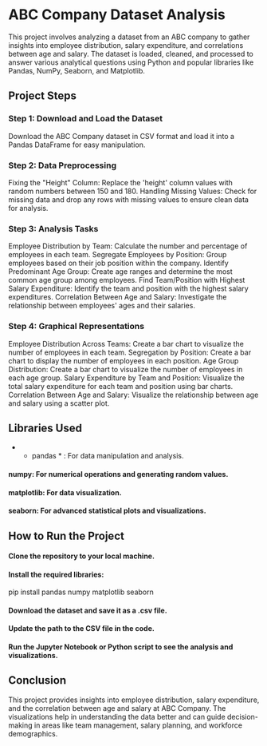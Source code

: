# ABC Company Dataset Analysis
This project involves analyzing a dataset from an ABC company to gather insights into employee distribution, salary expenditure, and correlations between age and salary. The dataset is loaded, cleaned, and processed to answer various analytical questions using Python and popular libraries like Pandas, NumPy, Seaborn, and Matplotlib.

## Project Steps
### Step 1: Download and Load the Dataset
Download the ABC Company dataset in CSV format and load it into a Pandas DataFrame for easy manipulation.
### Step 2: Data Preprocessing
Fixing the "Height" Column: Replace the 'height' column values with random numbers between 150 and 180.
Handling Missing Values: Check for missing data and drop any rows with missing values to ensure clean data for analysis.
### Step 3: Analysis Tasks
Employee Distribution by Team: Calculate the number and percentage of employees in each team.
Segregate Employees by Position: Group employees based on their job position within the company.
Identify Predominant Age Group: Create age ranges and determine the most common age group among employees.
Find Team/Position with Highest Salary Expenditure: Identify the team and position with the highest salary expenditures.
Correlation Between Age and Salary: Investigate the relationship between employees' ages and their salaries.
### Step 4: Graphical Representations
Employee Distribution Across Teams: Create a bar chart to visualize the number of employees in each team.
Segregation by Position: Create a bar chart to display the number of employees in each position.
Age Group Distribution: Create a bar chart to visualize the number of employees in each age group.
Salary Expenditure by Team and Position: Visualize the total salary expenditure for each team and position using bar charts.
Correlation Between Age and Salary: Visualize the relationship between age and salary using a scatter plot.
## Libraries Used
- * pandas * : For data manipulation and analysis.
#### numpy: For numerical operations and generating random values.
#### matplotlib: For data visualization.
#### seaborn: For advanced statistical plots and visualizations.
## How to Run the Project
#### Clone the repository to your local machine.
#### Install the required libraries:

pip install pandas numpy matplotlib seaborn

#### Download the dataset and save it as a .csv file.
#### Update the path to the CSV file in the code.
#### Run the Jupyter Notebook or Python script to see the analysis and visualizations.
## Conclusion
This project provides insights into employee distribution, salary expenditure, and the correlation between age and salary at ABC Company. The visualizations help in understanding the data better and can guide decision-making in areas like team management, salary planning, and workforce demographics.


